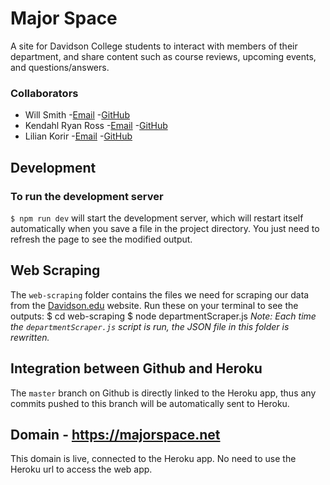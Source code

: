 # Major Space
A site for Davidson College students to interact with members of their department, and share content such as course reviews, upcoming events, and questions/answers.

### Collaborators
- Will Smith
  -[Email](mailto:wismith@davidson.edu)
  -[GitHub](https://github.com/wismith)
- Kendahl Ryan Ross
  -[Email](mailto:keross@davidson.edu)
  -[GitHub](https://github.com/kross00)
- Lilian Korir
  -[Email](mailto:likorir@davidson.edu)
  -[GitHub](https://github.com/LilianKorir)

## Development

### To run the development server
```$ npm run dev``` will start the development server, which will restart itself automatically when you save a file in the project directory.  You just need to refresh the page to see the modified output.

## Web Scraping
The ```web-scraping``` folder contains the files we need for scraping our data from the [Davidson.edu](https://davidson.edu) website. Run these on your terminal to see the outputs:
    $ cd web-scraping
    $ node departmentScraper.js
*Note: Each time the ```departmentScraper.js``` script is run, the JSON file in this folder is rewritten.*


## Integration between Github and Heroku
The `master` branch on Github is directly linked to the Heroku app, thus any commits pushed to this branch will be automatically sent to Heroku.

## Domain - https://majorspace.net
This domain is live, connected to the Heroku app.  No need to use the Heroku url to access the web app.
